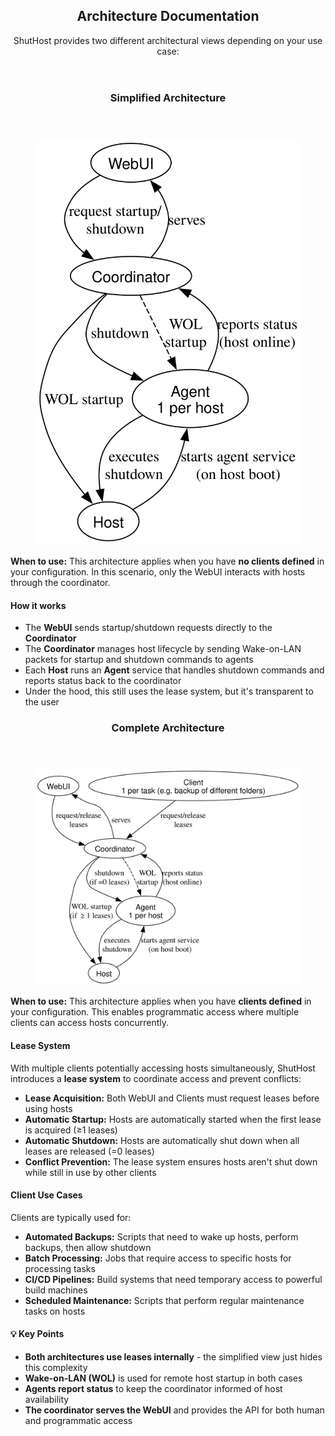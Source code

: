 <!-- ONLY USE HTML IN THIS FILE, IT GETS INCLUDED IN THE WebGUI -->

<section id="architecture-tab" class="tab-content">
    <article class="section-container mt-4">
        <header>
            <h2 class="section-title px-4 pt-4">Architecture Documentation</h2>
            <p class="description-text px-4">ShutHost provides two different architectural views depending on your use case:</p>
        </header>
        <section class="architecture-section" aria-labelledby="simplified-architecture-title">
            <header>
                <h3 id="simplified-architecture-title" class="architecture-title px-4">Simplified Architecture</h3>
            </header>
            <figure class="architecture-diagram-container">
                <img src="./architecture_simplified.svg" alt="Simplified Architecture Diagram" class="architecture-diagram">
            </figure>
            <div class="architecture-content">
                <p class="architecture-when-to-use px-4">
                    <strong>When to use:</strong> This architecture applies when you have <strong>no clients defined</strong> in your configuration. 
                    In this scenario, only the WebUI interacts with hosts through the coordinator.
                </p>
                <aside class="alert alert-info" role="note" aria-label="How it works">
                    <h4 class="alert-title">How it works</h4>
                    <ul class="text-sm">
                        <li>The <strong>WebUI</strong> sends startup/shutdown requests directly to the <strong>Coordinator</strong></li>
                        <li>The <strong>Coordinator</strong> manages host lifecycle by sending Wake-on-LAN packets for startup and shutdown commands to agents</li>
                        <li>Each <strong>Host</strong> runs an <strong>Agent</strong> service that handles shutdown commands and reports status back to the coordinator</li>
                        <li>Under the hood, this still uses the lease system, but it's transparent to the user</li>
                    </ul>
                </aside>
            </div>
        </section>
        <section class="architecture-section architecture-separator" aria-labelledby="complete-architecture-title">
            <header>
                <h3 id="complete-architecture-title" class="architecture-title px-4">Complete Architecture</h3>
            </header>
            <figure class="architecture-diagram-container">
                <img src="./architecture.svg" alt="Complete Architecture Diagram" class="architecture-diagram">
            </figure>
            <div class="architecture-content">
                <p class="architecture-when-to-use px-4">
                    <strong>When to use:</strong> This architecture applies when you have <strong>clients defined</strong> in your configuration. 
                    This enables programmatic access where multiple clients can access hosts concurrently.
                </p>
                <aside class="alert alert-warning" role="note" aria-label="Lease System">
                    <h4 class="alert-title">Lease System</h4>
                    <p class="text-sm">
                        With multiple clients potentially accessing hosts simultaneously, ShutHost introduces a 
                        <strong>lease system</strong> to coordinate access and prevent conflicts:
                    </p>
                    <ul class="text-sm mt-2">
                        <li><strong>Lease Acquisition:</strong> Both WebUI and Clients must request leases before using hosts</li>
                        <li><strong>Automatic Startup:</strong> Hosts are automatically started when the first lease is acquired (≥1 leases)</li>
                        <li><strong>Automatic Shutdown:</strong> Hosts are automatically shut down when all leases are released (=0 leases)</li>
                        <li><strong>Conflict Prevention:</strong> The lease system ensures hosts aren't shut down while still in use by other clients</li>
                    </ul>
                </aside>
                <aside class="alert alert-info" role="note" aria-label="Client Use Cases">
                    <h4 class="alert-title">Client Use Cases</h4>
                    <p class="text-sm">Clients are typically used for:</p>
                    <ul class="text-sm mt-2">
                        <li><strong>Automated Backups:</strong> Scripts that need to wake up hosts, perform backups, then allow shutdown</li>
                        <li><strong>Batch Processing:</strong> Jobs that require access to specific hosts for processing tasks</li>
                        <li><strong>CI/CD Pipelines:</strong> Build systems that need temporary access to powerful build machines</li>
                        <li><strong>Scheduled Maintenance:</strong> Scripts that perform regular maintenance tasks on hosts</li>
                    </ul>
                </aside>
            </div>
        </section>
        <section class="architecture-key-points" aria-labelledby="architecture-key-points-title">
            <aside class="alert alert-info" role="note" aria-label="Key Points">
                <h4 id="architecture-key-points-title" class="alert-title">💡 Key Points</h4>
                <ul class="text-sm">
                    <li><strong>Both architectures use leases internally</strong> - the simplified view just hides this complexity</li>
                    <li><strong>Wake-on-LAN (WOL)</strong> is used for remote host startup in both cases</li>
                    <li><strong>Agents report status</strong> to keep the coordinator informed of host availability</li>
                    <li><strong>The coordinator serves the WebUI</strong> and provides the API for both human and programmatic access</li>
                </ul>
            </aside>
        </section>
    </article>
</section>
